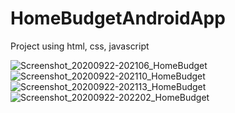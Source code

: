 # HomeBudgetAndroidApp
Project using html, css, javascript

![Screenshot_20200922-202106_HomeBudget](https://user-images.githubusercontent.com/48638602/93900249-c8e65b80-fd12-11ea-8ba0-8a0b747410a8.jpg)
![Screenshot_20200922-202110_HomeBudget](https://user-images.githubusercontent.com/48638602/93900268-cf74d300-fd12-11ea-9ab2-293c5f0f3ac2.jpg)
![Screenshot_20200922-202113_HomeBudget](https://user-images.githubusercontent.com/48638602/93900276-d13e9680-fd12-11ea-8060-8d8c04f64408.jpg)
![Screenshot_20200922-202202_HomeBudget](https://user-images.githubusercontent.com/48638602/93900286-d4398700-fd12-11ea-9576-5ae0161c8403.jpg)

